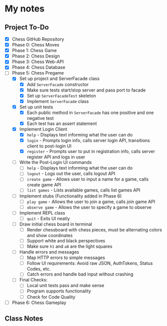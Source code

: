 # My notes

## Project To-Do
- [X] Chess GitHub Repository
- [X] Phase 0: Chess Moves
- [X] Phase 1: Chess Game
- [X] Phase 2: Chess Design
- [X] Phase 3: Chess Web-API
- [X] Phase 4: Chess Database
- [ ] Phase 5: Chess Pregame
  - [X] Set up project and ServerFacade class
    - [X] Add `ServerFacade` constructor
    - [X] Make sure tests start/stop server and pass port to facade
    - [X] Set up `ServerFacadeTest` skeleton
    - [X] Implement `ServerFacade` class
  - [X] Set up unit tests
    - [X] Each public method in `ServerFacade` has one positive and one negative test
    - [X] Each test has an assert statement
  - [X] Implement Login Client
    - [X] `help` - Displays text informing what the user can do
    - [X] `login` - Prompts login info, calls server login API, transitions client to post-login UI
    - [X] `register` - Prompts user to put in registration info, calls server register API and logs in user
  - [ ] Write the Post-Login UI commands
    - [ ] `help` - Displays text informing what the user can do
    - [ ] `logout` - Logs out the user, calls logout API
    - [ ] `create game` - Allows user to input a name for a game, calls create game API
    - [ ] `list games` - Lists available games, calls list games API
  - [ ] Implement stubs (Functionality added in Phase 6) 
    - [ ] `play game` - Allows the user to join a game, calls join game API
    - [ ] `observe game` - Allows the user to specify a game to observe
  - [ ] Implement REPL class
    - [ ] `quit` - Exits UI neatly
  - [ ] Draw initial chess board in terminal
    - [ ] Render chessboard with chess pieces, must be alternating colors and show coordinates
    - [ ] Support white and black perspectives
    - [ ] Make sure `h1` and `a8` are the light squares
  - [ ] Handle errors and messages
    - [ ] Map HTTP errors to simple messages
    - [ ] Follow UI requirements: Avoid raw JSON, AuthTokens, Status Codes, etc.
    - [ ] Catch errors and handle bad input without crashing
  - [ ] Final Checks:
    - [ ] Local unit tests pass and make sense
    - [ ] Program supports functionality
    - [ ] Check for Code Quality
- [ ] Phase 6: Chess Gameplay

## Class Notes